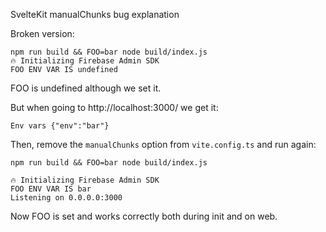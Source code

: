SvelteKit manualChunks bug explanation

Broken version:

```
npm run build && FOO=bar node build/index.js
🔥 Initializing Firebase Admin SDK
FOO ENV VAR IS undefined
```
FOO is undefined although we set it.

But when going to http://localhost:3000/ we get it:

```
Env vars {"env":"bar"}
```

Then, remove the `manualChunks` option from `vite.config.ts` and run again:

```
npm run build && FOO=bar node build/index.js

🔥 Initializing Firebase Admin SDK
FOO ENV VAR IS bar
Listening on 0.0.0.0:3000
```

Now FOO is set and  works correctly both during init and on web. 